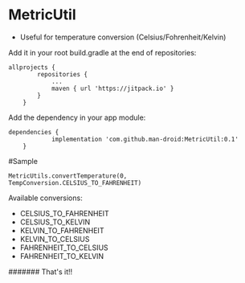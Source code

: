 # MetricUtil
- Useful for temperature conversion (Celsius/Fohrenheit/Kelvin)


Add it in your root build.gradle at the end of repositories:
```
allprojects {
		repositories {
			...
			maven { url 'https://jitpack.io' }
		}
	}
```
Add the dependency in your app module:
```
dependencies {
	        implementation 'com.github.man-droid:MetricUtil:0.1'
	}
```
#Sample

```
MetricUtils.convertTemperature(0,  TempConversion.CELSIUS_TO_FAHRENHEIT)
```
Available conversions:
- CELSIUS_TO_FAHRENHEIT
- CELSIUS_TO_KELVIN
- KELVIN_TO_FAHRENHEIT
- KELVIN_TO_CELSIUS
- FAHRENHEIT_TO_CELSIUS
- FAHRENHEIT_TO_KELVIN

####### That's it!! 
